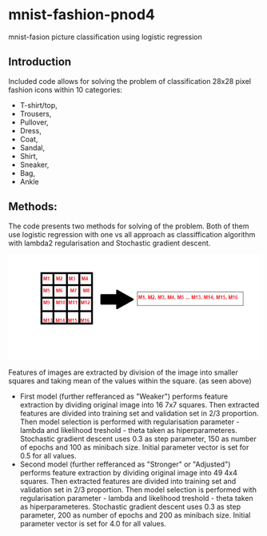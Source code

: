 # mnist-fashion-pnod4
mnist-fasion picture classification using logistic regression
## Introduction
Included code allows for solving the problem of classification 28x28 pixel fashion icons within 10 categories:
- T-shirt/top,
- Trousers,
- Pullover,
- Dress,
- Coat,
- Sandal,
- Shirt,
- Sneaker,
- Bag,
- Ankle
## Methods:
The code presents two methods for solving of the problem. Both of them use logistic regression with one vs all approach as classiffication algorithm with lambda2 regularisation and Stochastic gradient descent.


![My image](/img/mfe.png)


Features of images are extracted by division of the image into smaller squares and taking mean of the values within the square. (as seen above)
- First model (further refferanced as "Weaker") performs feature extraction by dividing original image into 16 7x7 squares. Then extracted features are divided into training set and validation set in 2/3 proportion. Then model selection is performed with regularisation parameter - lambda and likelihood treshold - theta taken as hiperparameteres. Stochastic gradient descent uses 0.3 as step parameter, 150 as number of epochs and 100 as minibach size. Initial  parameter vector is set for 0.5 for all values.
- Second model (further refferanced as "Stronger" or "Adjusted") performs feature extraction by dividing original image into 49 4x4 squares. Then extracted features are divided into training set and validation set in 2/3 proportion. Then model selection is performed with regularisation parameter - lambda and likelihood treshold - theta taken as hiperparameteres. Stochastic gradient descent uses 0.3 as step parameter, 200 as number of epochs and 200 as minibach size. Initial  parameter vector is set for 4.0 for all values.
